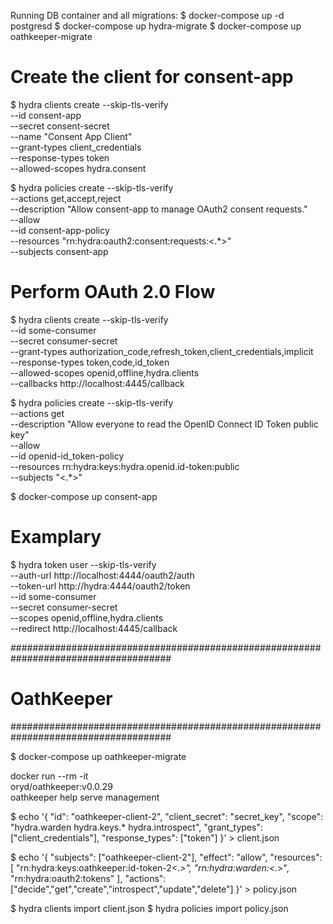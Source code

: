 Running DB container and all migrations:
$ docker-compose up -d postgresd
$ docker-compose up hydra-migrate
$ docker-compose up oathkeeper-migrate


# Create the client for consent-app
$ hydra clients create --skip-tls-verify \
    --id consent-app \
    --secret consent-secret \
    --name "Consent App Client" \
    --grant-types client_credentials \
    --response-types token \
    --allowed-scopes hydra.consent

$ hydra policies create --skip-tls-verify \
    --actions get,accept,reject \
    --description "Allow consent-app to manage OAuth2 consent requests." \
    --allow \
    --id consent-app-policy \
    --resources "rn:hydra:oauth2:consent:requests:<.*>" \
    --subjects consent-app


# Perform OAuth 2.0 Flow
$ hydra clients create --skip-tls-verify \
    --id some-consumer \
    --secret consumer-secret \
    --grant-types authorization_code,refresh_token,client_credentials,implicit \
    --response-types token,code,id_token \
    --allowed-scopes openid,offline,hydra.clients \
    --callbacks http://localhost:4445/callback

$ hydra policies create --skip-tls-verify \
    --actions get \
    --description "Allow everyone to read the OpenID Connect ID Token public key" \
    --allow \
    --id openid-id_token-policy \
    --resources rn:hydra:keys:hydra.openid.id-token:public \
    --subjects "<.*>"



$ docker-compose up consent-app


# Examplary
$ hydra token user --skip-tls-verify \
    --auth-url http://localhost:4444/oauth2/auth \
    --token-url http://hydra:4444/oauth2/token \
    --id some-consumer \
    --secret consumer-secret \
    --scopes openid,offline,hydra.clients \
    --redirect http://localhost:4445/callback


#####################################################################################
# OathKeeper
#####################################################################################

$ docker-compose up oathkeeper-migrate

docker run --rm -it \
  oryd/oathkeeper:v0.0.29 \
  oathkeeper help serve management


$ echo '{
	"id": "oathkeeper-client-2",
	"client_secret": "secret_key",
	"scope": "hydra.warden hydra.keys.* hydra.introspect",
	"grant_types": ["client_credentials"],
	"response_types": ["token"]
}' > client.json

$ echo '{
	"subjects": ["oathkeeper-client-2"],
	"effect": "allow",
	"resources": [
		"rn:hydra:keys:oathkeeper:id-token-2<.*>",
		"rn:hydra:warden:<.*>",
		"rn:hydra:oauth2:tokens"
	],
	"actions": ["decide","get","create","introspect","update","delete"]
}' > policy.json

$ hydra clients import client.json
$ hydra policies import policy.json
